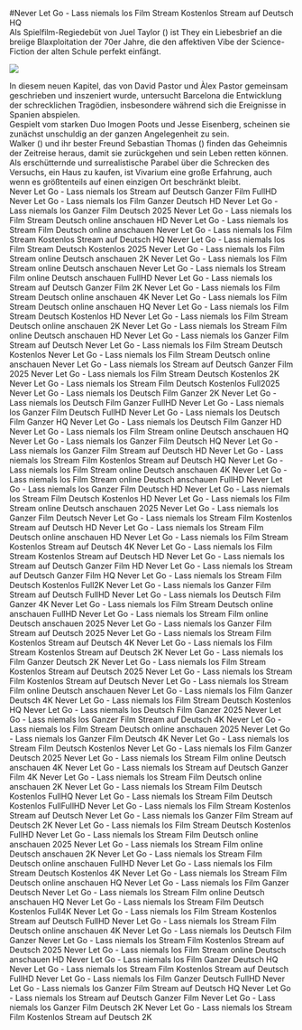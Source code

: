 #Never Let Go - Lass niemals los Film Stream Kostenlos Stream auf Deutsch HQ  
Als Spielfilm-Regiedebüt von Juel Taylor () ist They  ein Liebesbrief an die breiige Blaxploitation der 70er Jahre, die den affektiven Vibe der Science-Fiction der alten Schule perfekt einfängt.  
  
[![](https://i.imgur.com/qSNzIqt.png)](https://movie.rssnews.media/wVxowBGN.php)  
  
In diesem neuen Kapitel, das von David Pastor und Àlex Pastor gemeinsam geschrieben und inszeniert wurde, untersucht  Barcelona die Entwicklung der schrecklichen Tragödien, insbesondere während sich die Ereignisse in Spanien abspielen.  
Gespielt vom starken Duo Imogen Poots und Jesse Eisenberg, scheinen sie zunächst unschuldig an der ganzen Angelegenheit zu sein.  
Walker () und ihr bester Freund Sebastian Thomas () finden das Geheimnis der Zeitreise heraus, damit sie zurückgehen und sein Leben retten können.  
Als erschütternde und surrealistische Parabel über die Schrecken des Versuchs, ein Haus zu kaufen, ist Vivarium eine große Erfahrung, auch wenn es größtenteils auf einen einzigen Ort beschränkt bleibt.  
Never Let Go - Lass niemals los Stream auf Deutsch Ganzer Film FullHD
Never Let Go - Lass niemals los Film Ganzer Deutsch HD
Never Let Go - Lass niemals los Ganzer Film Deutsch 2025
Never Let Go - Lass niemals los Film Stream Deutsch online anschauen HD
Never Let Go - Lass niemals los Stream Film Deutsch online anschauen
Never Let Go - Lass niemals los Film Stream Kostenlos Stream auf Deutsch HQ
Never Let Go - Lass niemals los Film Stream Deutsch Kostenlos 2025
Never Let Go - Lass niemals los Film Stream online Deutsch anschauen 2K
Never Let Go - Lass niemals los Film Stream online Deutsch anschauen
Never Let Go - Lass niemals los Stream Film online Deutsch anschauen FullHD
Never Let Go - Lass niemals los Stream auf Deutsch Ganzer Film 2K
Never Let Go - Lass niemals los Film Stream Deutsch online anschauen 4K
Never Let Go - Lass niemals los Film Stream Deutsch online anschauen HQ
Never Let Go - Lass niemals los Film Stream Deutsch Kostenlos HD
Never Let Go - Lass niemals los Film Stream Deutsch online anschauen 2K
Never Let Go - Lass niemals los Stream Film online Deutsch anschauen HD
Never Let Go - Lass niemals los Ganzer Film Stream auf Deutsch
Never Let Go - Lass niemals los Film Stream Deutsch Kostenlos
Never Let Go - Lass niemals los Film Stream Deutsch online anschauen
Never Let Go - Lass niemals los Stream auf Deutsch Ganzer Film 2025
Never Let Go - Lass niemals los Film Stream Deutsch Kostenlos 2K
Never Let Go - Lass niemals los Stream Film Deutsch Kostenlos Full2025
Never Let Go - Lass niemals los Deutsch Film Ganzer 2K
Never Let Go - Lass niemals los Deutsch Film Ganzer FullHD
Never Let Go - Lass niemals los Ganzer Film Deutsch FullHD
Never Let Go - Lass niemals los Deutsch Film Ganzer HQ
Never Let Go - Lass niemals los Deutsch Film Ganzer HD
Never Let Go - Lass niemals los Film Stream online Deutsch anschauen HQ
Never Let Go - Lass niemals los Ganzer Film Deutsch HQ
Never Let Go - Lass niemals los Ganzer Film Stream auf Deutsch HD
Never Let Go - Lass niemals los Stream Film Kostenlos Stream auf Deutsch HQ
Never Let Go - Lass niemals los Film Stream online Deutsch anschauen 4K
Never Let Go - Lass niemals los Film Stream online Deutsch anschauen FullHD
Never Let Go - Lass niemals los Ganzer Film Deutsch HD
Never Let Go - Lass niemals los Stream Film Deutsch Kostenlos HD
Never Let Go - Lass niemals los Film Stream online Deutsch anschauen 2025
Never Let Go - Lass niemals los Ganzer Film Deutsch
Never Let Go - Lass niemals los Stream Film Kostenlos Stream auf Deutsch HD
Never Let Go - Lass niemals los Stream Film Deutsch online anschauen HD
Never Let Go - Lass niemals los Film Stream Kostenlos Stream auf Deutsch 4K
Never Let Go - Lass niemals los Film Stream Kostenlos Stream auf Deutsch HD
Never Let Go - Lass niemals los Stream auf Deutsch Ganzer Film HD
Never Let Go - Lass niemals los Stream auf Deutsch Ganzer Film HQ
Never Let Go - Lass niemals los Stream Film Deutsch Kostenlos Full2K
Never Let Go - Lass niemals los Ganzer Film Stream auf Deutsch FullHD
Never Let Go - Lass niemals los Deutsch Film Ganzer 4K
Never Let Go - Lass niemals los Film Stream Deutsch online anschauen FullHD
Never Let Go - Lass niemals los Stream Film online Deutsch anschauen 2025
Never Let Go - Lass niemals los Ganzer Film Stream auf Deutsch 2025
Never Let Go - Lass niemals los Stream Film Kostenlos Stream auf Deutsch 4K
Never Let Go - Lass niemals los Film Stream Kostenlos Stream auf Deutsch 2K
Never Let Go - Lass niemals los Film Ganzer Deutsch 2K
Never Let Go - Lass niemals los Film Stream Kostenlos Stream auf Deutsch 2025
Never Let Go - Lass niemals los Stream Film Kostenlos Stream auf Deutsch
Never Let Go - Lass niemals los Stream Film online Deutsch anschauen
Never Let Go - Lass niemals los Film Ganzer Deutsch 4K
Never Let Go - Lass niemals los Film Stream Deutsch Kostenlos HQ
Never Let Go - Lass niemals los Deutsch Film Ganzer 2025
Never Let Go - Lass niemals los Ganzer Film Stream auf Deutsch 4K
Never Let Go - Lass niemals los Film Stream Deutsch online anschauen 2025
Never Let Go - Lass niemals los Ganzer Film Deutsch 4K
Never Let Go - Lass niemals los Stream Film Deutsch Kostenlos
Never Let Go - Lass niemals los Film Ganzer Deutsch 2025
Never Let Go - Lass niemals los Stream Film online Deutsch anschauen 4K
Never Let Go - Lass niemals los Stream auf Deutsch Ganzer Film 4K
Never Let Go - Lass niemals los Stream Film Deutsch online anschauen 2K
Never Let Go - Lass niemals los Stream Film Deutsch Kostenlos FullHQ
Never Let Go - Lass niemals los Stream Film Deutsch Kostenlos FullFullHD
Never Let Go - Lass niemals los Film Stream Kostenlos Stream auf Deutsch
Never Let Go - Lass niemals los Ganzer Film Stream auf Deutsch 2K
Never Let Go - Lass niemals los Film Stream Deutsch Kostenlos FullHD
Never Let Go - Lass niemals los Stream Film Deutsch online anschauen 2025
Never Let Go - Lass niemals los Stream Film online Deutsch anschauen 2K
Never Let Go - Lass niemals los Stream Film Deutsch online anschauen FullHD
Never Let Go - Lass niemals los Film Stream Deutsch Kostenlos 4K
Never Let Go - Lass niemals los Stream Film Deutsch online anschauen HQ
Never Let Go - Lass niemals los Film Ganzer Deutsch
Never Let Go - Lass niemals los Stream Film online Deutsch anschauen HQ
Never Let Go - Lass niemals los Stream Film Deutsch Kostenlos Full4K
Never Let Go - Lass niemals los Film Stream Kostenlos Stream auf Deutsch FullHD
Never Let Go - Lass niemals los Stream Film Deutsch online anschauen 4K
Never Let Go - Lass niemals los Deutsch Film Ganzer
Never Let Go - Lass niemals los Stream Film Kostenlos Stream auf Deutsch 2025
Never Let Go - Lass niemals los Film Stream online Deutsch anschauen HD
Never Let Go - Lass niemals los Film Ganzer Deutsch HQ
Never Let Go - Lass niemals los Stream Film Kostenlos Stream auf Deutsch FullHD
Never Let Go - Lass niemals los Film Ganzer Deutsch FullHD
Never Let Go - Lass niemals los Ganzer Film Stream auf Deutsch HQ
Never Let Go - Lass niemals los Stream auf Deutsch Ganzer Film
Never Let Go - Lass niemals los Ganzer Film Deutsch 2K
Never Let Go - Lass niemals los Stream Film Kostenlos Stream auf Deutsch 2K